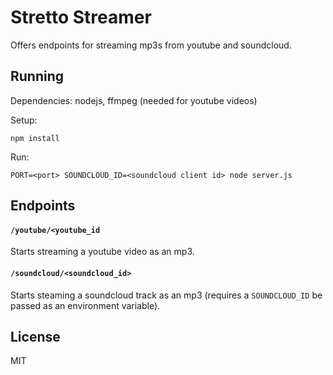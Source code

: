 # Stretto Streamer

Offers endpoints for streaming mp3s from youtube and soundcloud.

## Running

Dependencies: nodejs, ffmpeg (needed for youtube videos)

Setup:

```
npm install
```

Run:

```
PORT=<port> SOUNDCLOUD_ID=<soundcloud client id> node server.js
```

## Endpoints

#### `/youtube/<youtube_id`

Starts streaming a youtube video as an mp3.

#### `/soundcloud/<soundcloud_id>`

Starts steaming a soundcloud track as an mp3 (requires a `SOUNDCLOUD_ID` be passed as an environment variable).

## License

MIT
